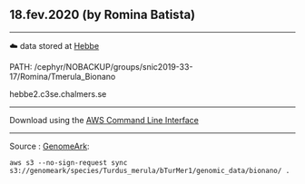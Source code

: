 ## 18.fev.2020 (by Romina Batista)
_________

:cloud: data stored at [Hebbe](https://www.c3se.chalmers.se/about/Hebbe/) 

PATH: /cephyr/NOBACKUP/groups/snic2019-33-17/Romina/Tmerula_Bionano

hebbe2.c3se.chalmers.se
___________

Download using the [AWS Command Line Interface](https://docs.aws.amazon.com/cli/latest/userguide/cli-chap-install.html)
___________

Source : [GenomeArk](https://vgp.github.io/genomeark/Turdus_merula/):

```aws s3 --no-sign-request sync s3://genomeark/species/Turdus_merula/bTurMer1/genomic_data/bionano/ . ```
